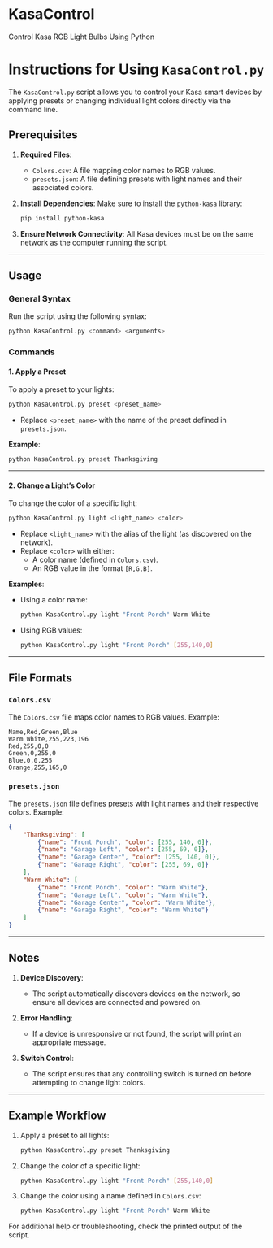 # KasaControl
Control Kasa RGB Light Bulbs Using Python

# Instructions for Using `KasaControl.py`

The `KasaControl.py` script allows you to control your Kasa smart devices by applying presets or changing individual light colors directly via the command line.

## Prerequisites

1. **Required Files**:
   - `Colors.csv`: A file mapping color names to RGB values.
   - `presets.json`: A file defining presets with light names and their associated colors.

2. **Install Dependencies**:
   Make sure to install the `python-kasa` library:
   ```bash
   pip install python-kasa
   ```

3. **Ensure Network Connectivity**:
   All Kasa devices must be on the same network as the computer running the script.

---

## Usage

### General Syntax
Run the script using the following syntax:
```bash
python KasaControl.py <command> <arguments>
```

### Commands

#### 1. **Apply a Preset**
To apply a preset to your lights:
```bash
python KasaControl.py preset <preset_name>
```
- Replace `<preset_name>` with the name of the preset defined in `presets.json`.

**Example**:
```bash
python KasaControl.py preset Thanksgiving
```

---

#### 2. **Change a Light’s Color**
To change the color of a specific light:
```bash
python KasaControl.py light <light_name> <color>
```
- Replace `<light_name>` with the alias of the light (as discovered on the network).
- Replace `<color>` with either:
  - A color name (defined in `Colors.csv`).
  - An RGB value in the format `[R,G,B]`.

**Examples**:
- Using a color name:
  ```bash
  python KasaControl.py light "Front Porch" Warm White
  ```
- Using RGB values:
  ```bash
  python KasaControl.py light "Front Porch" [255,140,0]
  ```

---

## File Formats

### `Colors.csv`
The `Colors.csv` file maps color names to RGB values. Example:
```csv
Name,Red,Green,Blue
Warm White,255,223,196
Red,255,0,0
Green,0,255,0
Blue,0,0,255
Orange,255,165,0
```

### `presets.json`
The `presets.json` file defines presets with light names and their respective colors. Example:
```json
{
    "Thanksgiving": [
        {"name": "Front Porch", "color": [255, 140, 0]},
        {"name": "Garage Left", "color": [255, 69, 0]},
        {"name": "Garage Center", "color": [255, 140, 0]},
        {"name": "Garage Right", "color": [255, 69, 0]}
    ],
    "Warm White": [
        {"name": "Front Porch", "color": "Warm White"},
        {"name": "Garage Left", "color": "Warm White"},
        {"name": "Garage Center", "color": "Warm White"},
        {"name": "Garage Right", "color": "Warm White"}
    ]
}
```

---

## Notes

1. **Device Discovery**:
   - The script automatically discovers devices on the network, so ensure all devices are connected and powered on.

2. **Error Handling**:
   - If a device is unresponsive or not found, the script will print an appropriate message.

3. **Switch Control**:
   - The script ensures that any controlling switch is turned on before attempting to change light colors.

---

## Example Workflow

1. Apply a preset to all lights:
   ```bash
   python KasaControl.py preset Thanksgiving
   ```

2. Change the color of a specific light:
   ```bash
   python KasaControl.py light "Front Porch" [255,140,0]
   ```

3. Change the color using a name defined in `Colors.csv`:
   ```bash
   python KasaControl.py light "Front Porch" Warm White
   ```

For additional help or troubleshooting, check the printed output of the script.
